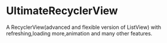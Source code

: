 # UltimateRecyclerView
A RecyclerView(advanced and flexible version of ListView) with refreshing,loading more,animation and many other features.
